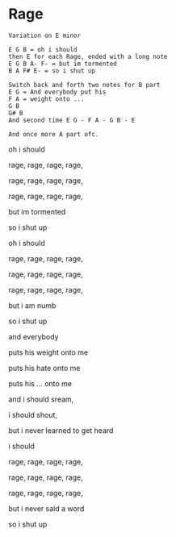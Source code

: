 #  Rage

```
Variation on E minor

E G B = oh i should
then E for each Rage, ended with a long note
E G B A- F- = but im tormented
B A F# E- = so i shut up

Switch back and forth two notes for B part
E G = And everybody put his
F A = weight onto ...
G B
G# B
And second time E G - F A - G B - E

And once more A part ofc.
```



oh i should

rage, rage, rage, rage,

rage, rage, rage, rage,

rage, rage, rage, rage,

but im tormented

so i shut up



oh i should

rage, rage, rage, rage,

rage, rage, rage, rage,

rage, rage, rage, rage,

but i am numb

so i shut up



and everybody 

puts his weight onto me

puts his hate onto me

puts his … onto me

and i should sream, 

i should shout,

but i never learned to get heard



i should

rage, rage, rage, rage,

rage, rage, rage, rage,

rage, rage, rage, rage,

but i never said a word

so i shut up